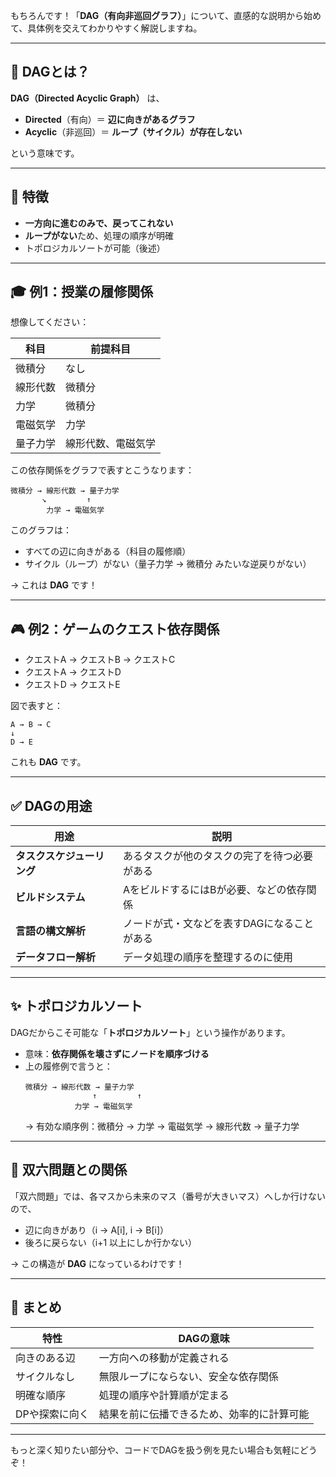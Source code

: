 もちろんです！「**DAG（有向非巡回グラフ）**」について、直感的な説明から始めて、具体例を交えてわかりやすく解説しますね。

---

## 🧠 DAGとは？

**DAG（Directed Acyclic Graph）** は、
- **Directed**（有向）＝ **辺に向きがあるグラフ**
- **Acyclic**（非巡回）＝ **ループ（サイクル）が存在しない**

という意味です。

---

## 📌 特徴

- **一方向に進むのみで、戻ってこれない**
- **ループがない**ため、処理の順序が明確
- トポロジカルソートが可能（後述）

---

## 🎓 例1：授業の履修関係

想像してください：

| 科目        | 前提科目 |
|-------------|----------|
| 微積分      | なし     |
| 線形代数    | 微積分   |
| 力学        | 微積分   |
| 電磁気学    | 力学     |
| 量子力学    | 線形代数、電磁気学 |

この依存関係をグラフで表すとこうなります：

```
微積分 → 線形代数 → 量子力学
       ↘         ↑
        力学 → 電磁気学
```

このグラフは：
- すべての辺に向きがある（科目の履修順）
- サイクル（ループ）がない（量子力学 → 微積分 みたいな逆戻りがない）

→ これは **DAG** です！

---

## 🎮 例2：ゲームのクエスト依存関係

- クエストA → クエストB → クエストC
- クエストA → クエストD
- クエストD → クエストE

図で表すと：

```
A → B → C
↓
D → E
```

これも **DAG** です。

---

## ✅ DAGの用途

| 用途 | 説明 |
|------|------|
| **タスクスケジューリング** | あるタスクが他のタスクの完了を待つ必要がある |
| **ビルドシステム** | AをビルドするにはBが必要、などの依存関係 |
| **言語の構文解析** | ノードが式・文などを表すDAGになることがある |
| **データフロー解析** | データ処理の順序を整理するのに使用 |

---

## ✨ トポロジカルソート

DAGだからこそ可能な「**トポロジカルソート**」という操作があります。

- 意味：**依存関係を壊さずにノードを順序づける**
- 上の履修例で言うと：
  ```
  微積分 → 線形代数 → 量子力学
                 ↑         ↑
             力学 → 電磁気学
  ```
  → 有効な順序例：微積分 → 力学 → 電磁気学 → 線形代数 → 量子力学

---

## 🚀 双六問題との関係

「双六問題」では、各マスから未来のマス（番号が大きいマス）へしか行けないので、
- 辺に向きがあり（i → A[i], i → B[i]）
- 後ろに戻らない（i+1 以上にしか行かない）

→ この構造が **DAG** になっているわけです！

---

## 💬 まとめ

| 特性             | DAGの意味 |
|------------------|------------|
| 向きのある辺     | 一方向への移動が定義される |
| サイクルなし     | 無限ループにならない、安全な依存関係 |
| 明確な順序       | 処理の順序や計算順が定まる |
| DPや探索に向く   | 結果を前に伝播できるため、効率的に計算可能 |

---

もっと深く知りたい部分や、コードでDAGを扱う例を見たい場合も気軽にどうぞ！